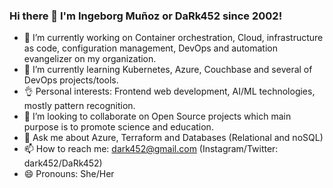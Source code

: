 ### Hi there 👋 I'm Ingeborg Muñoz or DaRk452 since 2002!

<!--
**dark452/dark452** is a ✨ _special_ ✨ repository because its `README.md` (this file) appears on your GitHub profile.

Here are some ideas to get you started:
-->
- 🔭 I’m currently working on Container orchestration, Cloud, infrastructure as code, configuration management, DevOps and automation evangelizer on my organization.
- 🌱 I’m currently learning Kubernetes, Azure, Couchbase and several of DevOps projects/tools.
- 👌 Personal interests: Frontend web development, AI/ML technologies, mostly pattern recognition. 
- 👯 I’m looking to collaborate on Open Source projects which main purpose is to promote science and education.
- 💬 Ask me about Azure, Terraform and Databases (Relational and noSQL)
- 📫 How to reach me: dark452@gmail.com (Instagram/Twitter: dark452/DaRk452)
- 😄 Pronouns: She/Her
